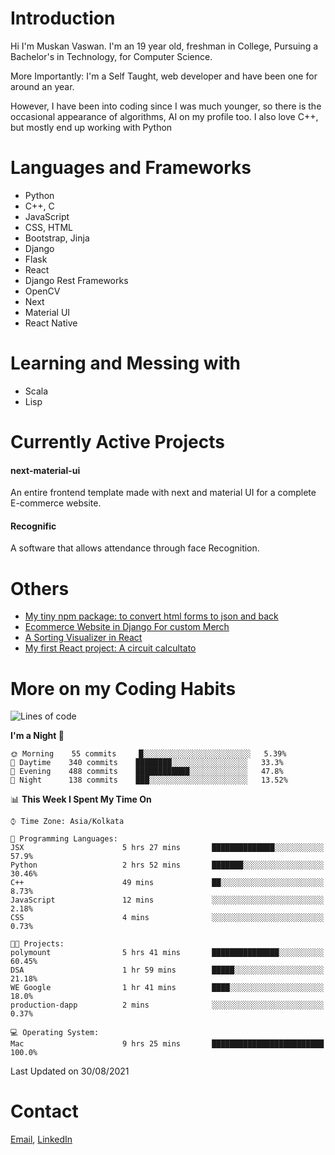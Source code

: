 <!-- - I’m currently working on:
&nbsp;&nbsp;&nbsp;&nbsp;&nbsp;&nbsp; *Circuits*[https://muskanvaswan.github.io/circuits] which, as the name suggests,  is a calculator for solving circuits with ease. This is my first React project
#### I’m currently learning : 
&nbsp;&nbsp;&nbsp;&nbsp;&nbsp;&nbsp; React.js
#### Ask me about:
&nbsp;&nbsp;&nbsp;&nbsp;&nbsp;&nbsp; Anything
#### How to reach me:
&nbsp;&nbsp;&nbsp;&nbsp;&nbsp;&nbsp; Email[mailto:muskanvaswan@gmail.com] LinkedIn[https://www.linkedin.com/in/muskan-vaswan?lipi=urn%3Ali%3Apage%3Ad_flagship3_profile_view_base_contact_details%3B%2FQpdlv5fQ12Ru4DkW2TysA%3D%3D]
#### Pronouns:
&nbsp;&nbsp;&nbsp;&nbsp;&nbsp;&nbsp; Her -->

# Introduction
Hi I'm Muskan Vaswan.
I'm an 19 year old,
freshman in College,
Pursuing a Bachelor's in Technology, for Computer Science.

More Importantly: I'm a Self Taught, web developer and have been one for around an year.

However, I have been into coding since I was much younger, so there is the occasional appearance of algorithms, AI on my profile too. I also love C++, but mostly end up working with Python


# Languages and Frameworks

- Python
- C++, C
- JavaScript
- CSS, HTML 
- Bootstrap, Jinja
- Django
- Flask
- React 
- Django Rest Frameworks
- OpenCV
- Next
- Material UI
- React Native

# Learning and Messing with 

- Scala 
- Lisp

# Currently Active Projects

#### next-material-ui
An entire frontend template made with next and material UI for a complete E-commerce website.

#### Recognific
A software that allows attendance through face Recognition.

# Others
- [My tiny npm package: to convert html forms to json and back](https://www.npmjs.com/package/forms-dynamically)
- [Ecommerce Website in Django For custom Merch](https://merch-commerce.herokuapp.com/)
- [A Sorting Visualizer in React](https://muskanvaswan.github.io/SortingVisualizer/)
- [My first React project: A circuit calcultato](https://muskanvaswan.github.io/circuits)

# More on my Coding Habits

<!--START_SECTION:waka-->
![Lines of code](https://img.shields.io/badge/From%20Hello%20World%20I%27ve%20Written-400378%20lines%20of%20code-blue)

**I'm a Night 🦉** 

```text
🌞 Morning    55 commits     █░░░░░░░░░░░░░░░░░░░░░░░░   5.39% 
🌆 Daytime    340 commits    ████████░░░░░░░░░░░░░░░░░   33.3% 
🌃 Evening    488 commits    ████████████░░░░░░░░░░░░░   47.8% 
🌙 Night      138 commits    ███░░░░░░░░░░░░░░░░░░░░░░   13.52%

```


📊 **This Week I Spent My Time On** 

```text
⌚︎ Time Zone: Asia/Kolkata

💬 Programming Languages: 
JSX                      5 hrs 27 mins       ██████████████░░░░░░░░░░░   57.9% 
Python                   2 hrs 52 mins       ███████░░░░░░░░░░░░░░░░░░   30.46% 
C++                      49 mins             ██░░░░░░░░░░░░░░░░░░░░░░░   8.73% 
JavaScript               12 mins             ░░░░░░░░░░░░░░░░░░░░░░░░░   2.18% 
CSS                      4 mins              ░░░░░░░░░░░░░░░░░░░░░░░░░   0.73%

🐱‍💻 Projects: 
polymount                5 hrs 41 mins       ███████████████░░░░░░░░░░   60.45% 
DSA                      1 hr 59 mins        █████░░░░░░░░░░░░░░░░░░░░   21.18% 
WE Google                1 hr 41 mins        ████░░░░░░░░░░░░░░░░░░░░░   18.0% 
production-dapp          2 mins              ░░░░░░░░░░░░░░░░░░░░░░░░░   0.37%

💻 Operating System: 
Mac                      9 hrs 25 mins       █████████████████████████   100.0%

```


 Last Updated on 30/08/2021
<!--END_SECTION:waka-->

# Contact

[Email](mailto:muskanvaswan@gmail.com), [LinkedIn](https://www.linkedin.com/in/muskan-vaswan?lipi=urn%3Ali%3Apage%3Ad_flagship3_profile_view_base_contact_details%3B%2FQpdlv5fQ12Ru4DkW2TysA%3D%3D)



